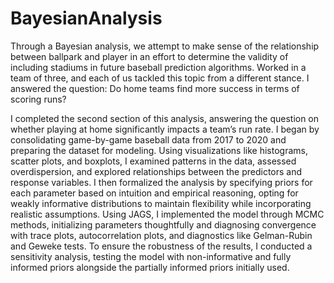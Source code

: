 # BayesianAnalysis

Through a Bayesian analysis, we attempt to make sense of the relationship between ballpark and player in an effort to determine the validity of including stadiums in future baseball prediction algorithms. Worked in a team of three, and each of us tackled this topic from a different stance. I answered the question: Do home teams find more success in terms of scoring runs?

I completed the second section of this analysis, answering the question on whether playing at home significantly impacts a team’s run rate. I began by consolidating game-by-game baseball data from 2017 to 2020  and preparing the dataset for modeling. Using visualizations like histograms, scatter plots, and boxplots, I examined patterns in the data, assessed overdispersion, and explored relationships between the predictors and response variables. I then formalized the analysis by specifying priors for each parameter based on intuition and empirical reasoning, opting for weakly informative distributions to maintain flexibility while incorporating realistic assumptions. Using JAGS, I implemented the model through MCMC methods, initializing parameters thoughtfully and diagnosing convergence with trace plots, autocorrelation plots, and diagnostics like Gelman-Rubin and Geweke tests. To ensure the robustness of the results, I conducted a sensitivity analysis, testing the model with non-informative and fully informed priors alongside the partially informed priors initially used. 
